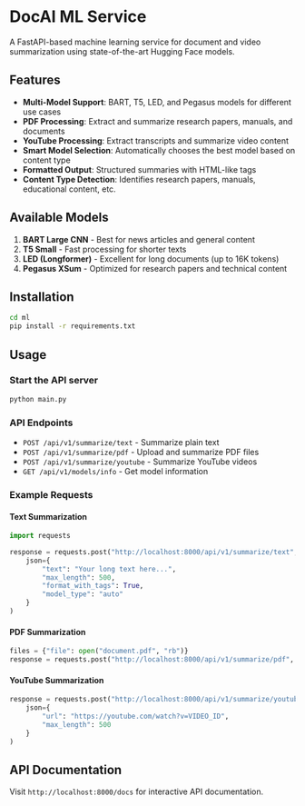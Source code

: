 # DocAI ML Service

A FastAPI-based machine learning service for document and video summarization using state-of-the-art Hugging Face models.

## Features

- **Multi-Model Support**: BART, T5, LED, and Pegasus models for different use cases
- **PDF Processing**: Extract and summarize research papers, manuals, and documents
- **YouTube Processing**: Extract transcripts and summarize video content
- **Smart Model Selection**: Automatically chooses the best model based on content type
- **Formatted Output**: Structured summaries with HTML-like tags
- **Content Type Detection**: Identifies research papers, manuals, educational content, etc.

## Available Models

1. **BART Large CNN** - Best for news articles and general content
2. **T5 Small** - Fast processing for shorter texts
3. **LED (Longformer)** - Excellent for long documents (up to 16K tokens)
4. **Pegasus XSum** - Optimized for research papers and technical content

## Installation

```bash
cd ml
pip install -r requirements.txt
```

## Usage

### Start the API server
```bash
python main.py
```

### API Endpoints

- `POST /api/v1/summarize/text` - Summarize plain text
- `POST /api/v1/summarize/pdf` - Upload and summarize PDF files
- `POST /api/v1/summarize/youtube` - Summarize YouTube videos
- `GET /api/v1/models/info` - Get model information

### Example Requests

#### Text Summarization
```python
import requests

response = requests.post("http://localhost:8000/api/v1/summarize/text", 
    json={
        "text": "Your long text here...",
        "max_length": 500,
        "format_with_tags": True,
        "model_type": "auto"
    }
)
```

#### PDF Summarization
```python
files = {"file": open("document.pdf", "rb")}
response = requests.post("http://localhost:8000/api/v1/summarize/pdf", files=files)
```

#### YouTube Summarization
```python
response = requests.post("http://localhost:8000/api/v1/summarize/youtube",
    json={
        "url": "https://youtube.com/watch?v=VIDEO_ID",
        "max_length": 500
    }
)
```

## API Documentation

Visit `http://localhost:8000/docs` for interactive API documentation.